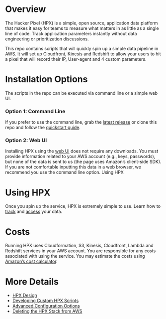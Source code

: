 # Overview
The Hacker Pixel (HPX) is a simple, open source, application data platform that makes it easy for teams to measure what matters in as little as a single line of code. Track application parameters instantly without data engineering or prioritization discussions. 

This repo contains scripts that will quickly spin up a simple data pipeline in AWS. It will set up Cloudfront, Kinesis and Redshift to allow your users to hit a pixel that will record their IP, User-agent and 4 custom parameters. 

# Installation Options
The scripts in the repo can be executed via command line or a simple web UI. 

### Option 1: Command Line
If you prefer to use the command line, grab the [latest release](https://github.com/TurboVentures/hpx/releases) or clone this repo and follow the [quickstart guide](https://github.com/Bright-Labs/hpx/wiki/Quickstart:-Command-Line). 

### Option 2: Web UI
Installing HPX using the [web UI](https://cdn.rawgit.com/Bright-Labs/hpx/ae1bf418/launch.html) does not require any downloads. You must provide information related to your AWS account (e.g., keys, passwords), but none of the data is sent to us (the page uses Amazon’s client-side SDK). If you are not comfortable inputting this data in a web browser, we recommend you use the command line option.
Using HPX

# Using HPX
Once you spin up the service, HPX is extremely simple to use. Learn how to [track](https://github.com/Bright-Labs/hpx/wiki/Tracking-Data-via-HPX) and [access](https://github.com/Bright-Labs/hpx/wiki/Accessing-Your-Data) your data.

# Costs
Running HPX uses Cloudformation, S3, Kinesis, Cloudfront, Lambda and Redshift services in your AWS account. You are responsible for any costs associated with using the service. You may estimate the costs using [Amazon’s cost calculator](http://calculator.s3.amazonaws.com/index.html?key=cloudformation/aab57d78-a09f-4deb-8619-c3c29b279313).

# More Details
* [HPX Design](https://github.com/Bright-Labs/hpx/wiki/HPX-Design)
* [Developing Custom HPX Scripts](https://github.com/Bright-Labs/hpx/wiki/Developing-Custom-HPX-Scripts)
* [Advanced Configuration Options](https://github.com/Bright-Labs/hpx/wiki/Advanced-Configuration-Options)
* [Deleting the HPX Stack from AWS](https://github.com/Bright-Labs/hpx/wiki/Deleting-the-HPX-Stack)

